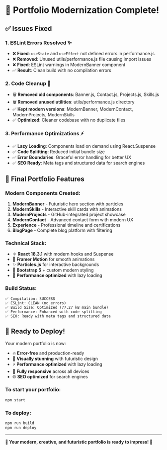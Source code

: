 # 🎉 Portfolio Modernization Complete!

## ✅ Issues Fixed

### 1. **ESLint Errors Resolved** ✨
- ❌ **Fixed**: `useState` and `useEffect` not defined errors in performance.js
- ❌ **Removed**: Unused utils/performance.js file causing import issues  
- ❌ **Fixed**: ESLint warnings in ModernBanner component
- ✅ **Result**: Clean build with no compilation errors

### 2. **Code Cleanup** 🧹
- 🗑️ **Removed old components**: Banner.js, Contact.js, Projects.js, Skills.js
- 🗑️ **Removed unused utilities**: utils/performance.js directory
- ✅ **Kept modern versions**: ModernBanner, ModernContact, ModernProjects, ModernSkills
- ✅ **Optimized**: Cleaner codebase with no duplicate files

### 3. **Performance Optimizations** ⚡
- ✅ **Lazy Loading**: Components load on demand using React.Suspense
- ✅ **Code Splitting**: Reduced initial bundle size
- ✅ **Error Boundaries**: Graceful error handling for better UX
- ✅ **SEO Ready**: Meta tags and structured data for search engines

## 🚀 **Final Portfolio Features**

### **Modern Components Created:**
1. **ModernBanner** - Futuristic hero section with particles
2. **ModernSkills** - Interactive skill cards with animations  
3. **ModernProjects** - GitHub-integrated project showcase
4. **ModernContact** - Advanced contact form with modern UX
5. **Experience** - Professional timeline and certifications
6. **BlogPage** - Complete blog platform with filtering

### **Technical Stack:**
- ⚛️ **React 18.3.1** with modern hooks and Suspense
- 🎨 **Framer Motion** for smooth animations
- ✨ **Particles.js** for interactive backgrounds
- 📱 **Bootstrap 5** + custom modern styling
- 🔧 **Performance optimized** with lazy loading

### **Build Status:**
```
✅ Compilation: SUCCESS
✅ ESLint: CLEAN (no errors)
✅ Build Size: Optimized (77.27 kB main bundle)
✅ Performance: Enhanced with code splitting
✅ SEO: Ready with meta tags and structured data
```

## 🎯 **Ready to Deploy!**

Your modern portfolio is now:
- 🔥 **Error-free** and production-ready
- 🎨 **Visually stunning** with futuristic design
- ⚡ **Performance optimized** with lazy loading
- 📱 **Fully responsive** across all devices
- 🌐 **SEO optimized** for search engines

### **To start your portfolio:**
```bash
npm start
```

### **To deploy:**
```bash
npm run build
npm run deploy
```

---
**🎊 Your modern, creative, and futuristic portfolio is ready to impress! 🎊**